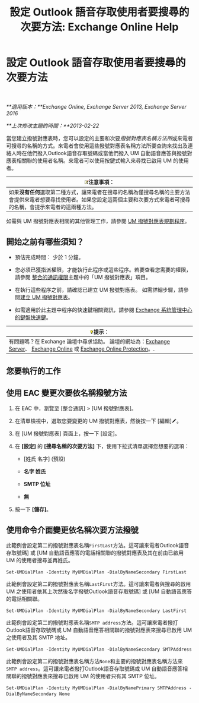 ﻿---
title: '設定 Outlook 語音存取使用者要搜尋的次要方法: Exchange Online Help'
TOCTitle: 設定 Outlook 語音存取使用者要搜尋的次要方法
ms:assetid: 5cd4e0a0-d023-45a1-aa3c-b8dea6ec6d72
ms:mtpsurl: https://technet.microsoft.com/zh-tw/library/Aa998311(v=EXCHG.150)
ms:contentKeyID: 52062332
ms.date: 05/23/2018
mtps_version: v=EXCHG.150
ms.translationtype: MT
---

# 設定 Outlook 語音存取使用者要搜尋的次要方法

 

_**適用版本：**Exchange Online, Exchange Server 2013, Exchange Server 2016_

_**上次修改主題的時間：**2013-02-22_

當您建立撥號對應表時，您可以設定的主要和次要*撥號對應表名稱方法所*或來電者可搜尋的名稱的方式。來電者會使用這些撥號對應表名稱方法所要查詢來找出及連絡人時在他們撥入Outlook語音存取號碼或當他們撥入 UM 自動語音應答與撥號對應表相關聯的使用者名稱。來電者可以使用按鍵式輸入來尋找已啟用 UM 的使用者。

<table>
<thead>
<tr class="header">
<th><img src="images/Bb124558.note(EXCHG.150).gif" title="注意事項" alt="注意事項" />注意事項：</th>
</tr>
</thead>
<tbody>
<tr class="odd">
<td>如果<strong>沒有任何</strong>選取第二種方式，讓來電者在搜尋的名稱為僅搜尋名稱的主要方法會提供來電者想要尋找使用者。如果您設定這兩個主要和次要方式來電者可搜尋的名稱，會提示來電者的這兩種方法。</td>
</tr>
</tbody>
</table>


如需與 UM 撥號對應表相關的其他管理工作，請參閱 [UM 撥號對應表規劃程序](um-dial-plan-procedures-exchange-2013-help.md)。

## 開始之前有哪些須知？

  - 預估完成時間： 少於 1 分鐘。

  - 您必須已獲指派權限，才能執行此程序或這些程序。若要查看您需要的權限，請參閱 [整合的通訊權限](unified-messaging-permissions-exchange-2013-help.md)主題中的「UM 撥號對應表」項目。

  - 在執行這些程序之前，請確認已建立 UM 撥號對應表。 如需詳細步驟，請參閱[建立 UM 撥號對應表](create-a-um-dial-plan-exchange-2013-help.md)。

  - 如需適用於此主題中程序的快速鍵相關資訊，請參閱 [Exchange 系統管理中心的鍵盤快速鍵](keyboard-shortcuts-in-the-exchange-admin-center-exchange-online-protection-help.md)。

<table>
<thead>
<tr class="header">
<th><img src="images/Bb124558.tip(EXCHG.150).gif" title="提示" alt="提示" />提示：</th>
</tr>
</thead>
<tbody>
<tr class="odd">
<td>有問題嗎？在 Exchange 論壇中尋求協助。 論壇的網址為：<a href="https://go.microsoft.com/fwlink/p/?linkid=60612">Exchange Server</a>、 <a href="https://go.microsoft.com/fwlink/p/?linkid=267542">Exchange Online</a> 或 <a href="https://go.microsoft.com/fwlink/p/?linkid=285351">Exchange Online Protection</a>。.</td>
</tr>
</tbody>
</table>


## 您要執行的工作

## 使用 EAC 變更次要依名稱撥號方法

1.  在 EAC 中，瀏覽至 \[整合通訊\] \> \[UM 撥號對應表\]。

2.  在清單檢視中，選取您要變更的 UM 撥號對應表，然後按一下 \[編輯\]![編輯圖示](images/JJ218640.6f53ccb2-1f13-4c02-bea0-30690e6ea71d(EXCHG.150).gif "編輯圖示")。

3.  在 \[UM 撥號對應表\] 頁面上，按一下 \[設定\]。

4.  在 **\[設定\]** 的 **\[搜尋名稱的次要方法\]** 下，使用下拉式清單選擇您想要的選項：
    
      - \[姓氏 名字\] (預設)
    
      - **名字 姓氏**
    
      - **SMTP 位址**
    
      - **無**

5.  按一下 **\[儲存\]**。

## 使用命令介面變更依名稱次要方法撥號

此範例會設定第二的撥號對應表名稱`FirstLast`方法。這可讓來電者Outlook語音存取號碼\] 或 \[UM 自動語音應答的電話相關聯的撥號對應表及其在前由已啟用 UM 的使用者搜尋並再姓氏。

    Set-UMDialPlan -Identity MyUMDialPlan -DialByNameSecondary FirstLast

此範例會設定第二的撥號對應表名稱`LastFirst`方法。這可讓來電者與搜尋的啟用 UM 之使用者依其上次然後名字撥號Outlook語音存取號碼\] 或 \[UM 自動語音應答的電話相關聯。

    Set-UMDialPlan -Identity MyUMDialPlan -DialByNameSecondary LastFirst 

此範例會設定第二的撥號對應表名稱`SMTP address`方法。這可讓來電者撥打Outlook語音存取號碼或 UM 自動語音應答相關聯的撥號對應表來搜尋已啟用 UM 之使用者及其 SMTP 地址。

    Set-UMDialPlan -Identity MyUMDialPlan -DialByNameSecondary SMTPAddress 

此範例會設定第二的撥號對應表名稱方法`None`和主要的撥號對應表名稱方法來`SMTP address`。這可讓來電者撥打Outlook語音存取號碼或 UM 自動語音應答相關聯的撥號對應表來搜尋已啟用 UM 的使用者只有其 SMTP 位址。

    Set-UMDialPlan -Identity MyUMDialPlan -DialByNamePrimary SMTPAddress -DialByNameSecondary None

